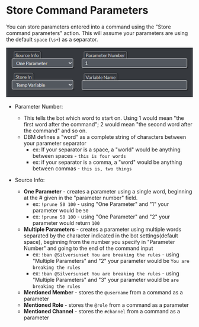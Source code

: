 # Store Command Parameters

You can store parameters entered into a command using the "Store command parameters" action. This will assume your parameters are using the default `space` \(`\s+`\) as a separator.

![](https://raw.githubusercontent.com/Silversunset01/dbm/master/screenshots/storeparams.png)

* Parameter Number:
  * This tells the bot which word to start on. Using 1 would mean "the first word after the command"; 2 would mean "the second word after the command" and so on.
  * DBM defines a "word" as a complete string of characters between your parameter separator
    * ex: If your separator is a space, a "world" would be anything between spaces - `this is four words`
    * ex: if your separator is a comma, a "word" would be anything between commas - `this is, two things`

* Source Info:
  * **One Parameter** - creates a parameter using a single word, beginning at the \# given in the "parameter number" field.
    * ex: `!prune 50 100` - using "One Parameter" and "1" your parameter would be `50`
    * ex: `!prune 50 100` - using "One Parameter" and "2" your parameter would return `100`
  * **Multiple Parameters** - creates a parameter using multiple words separated by the character indicated in the bot settings(default space), beginning from the number you specify in "Parameter Number" and going to the end of the command input
    * ex: `!ban @Silversunset You are breaking the rules` - using "Multiple Parameters" and "2" your parameter would be `You are breaking the rules`
    * ex: `!ban @Silversunset You are breaking the rules` - using "Multiple Parameters" and "3" your parameter would be `are breaking the rules`
  * **Mentioned Member** - stores the `@username` from a command as a parameter
  * **Mentioned Role** - stores the `@role` from a command as a parameter
  * **Mentioned Channel** - stores the `#channel` from a command as a parameter